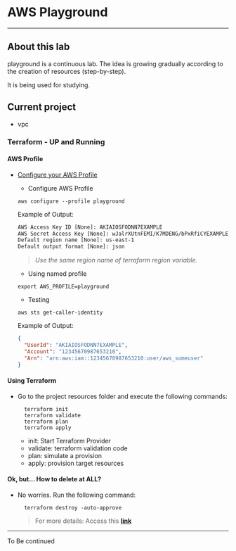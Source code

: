 # AWS Playground

---

## About this lab

playground is a continuous lab. The idea is growing gradually according to the creation of resources (step-by-step).

It is being used for studying.

## Current project

- vpc

### Terraform - UP and Running

#### AWS Profile

- [Configure your AWS Profile](https://docs.aws.amazon.com/cli/latest/userguide/cli-chap-configure.html)

  - Configure AWS Profile

  ```shell
  aws configure --profile playground
  ```

  Example of Output:

  ```txt
  AWS Access Key ID [None]: AKIAIOSFODNN7EXAMPLE
  AWS Secret Access Key [None]: wJalrXUtnFEMI/K7MDENG/bPxRfiCYEXAMPLEKEY
  Default region name [None]: us-east-1
  Default output format [None]: json
  ```

  > *Use the same region name of terraform region variable.*

  - Using named profile

  ```shell
  export AWS_PROFILE=playground
  ```

  - Testing

  ```shell
  aws sts get-caller-identity
  ```

  Example of Output:

  ```json
  {
    "UserId": "AKIAIOSFODNN7EXAMPLE",
    "Account": "12345670987653210",
    "Arn": "arn:aws:iam::12345670987653210:user/aws_someuser"
  }
  ```
  
#### Using Terraform

- Go to the project resources folder and execute the following commands:

  ```shell
    terraform init
    terraform validate
    terraform plan
    terraform apply
  ```

  - init: Start Terraform Provider
  - validate: terraform validation code
  - plan: simulate a provision
  - apply: provision target resources

#### Ok, but... How to delete at ALL?

- No worries. Run the following command:

  ```shell
    terraform destroy -auto-approve
  ```

  > For more details: Access this **[link](https://developer.hashicorp.com/terraform/cli/run)**

---

To Be continued
